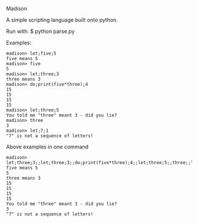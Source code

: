 Madison

A simple scripting language built onto python.

Run with: 
$ python parse.py

Examples:
	
	madison> let;five;5
	five means 5
	madison> five
	5
	madison> let;three;3
	three means 3
	madison> do;print(five*three);4
	15
	15
	15
	15
	madison> let;three;5
	You told me "three" meant 3 - did you lie?
	madison> three
	3
	madison> let;7;1
	"7" is not a sequence of letters!


Above examples in one command

	madison> let;three;3;;let;three;3;;do;print(five*three);4;;let;three;5;;three;;let;7;1
	five means 5
	5
	three means 3
	15
	15
	15
	15
	You told me "three" meant 3 - did you lie?
	3
	"7" is not a sequence of letters!

